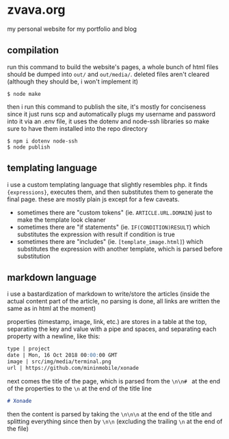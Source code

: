 # zvava.org
my personal website for my portfolio and blog

## compilation
run this command to build the website's pages, a whole bunch of html files should be dumped into `out/` and `out/media/`. deleted files aren't cleared (although they should be, i won't implement it)

```shell
$ node make
```

then i run this command to publish the site, it's mostly for conciseness since it just runs scp and automatically plugs my username and password into it via an .env file, it uses the dotenv and node-ssh libraries so make sure to have them installed into the repo directory

```shell
$ npm i dotenv node-ssh
$ node publish
```

## templating language
i use a custom templating language that slightly resembles php. it finds `{expressions}`, executes them, and then substitutes them to generate the final page. these are mostly plain js except for a few caveats.

- sometimes there are "custom tokens" (ie. `ARTICLE.URL.DOMAIN`) just to make the template look cleaner
- sometimes there are "if statements" (ie. `IF(CONDITION)RESULT`) which substitutes the expression with result if condition is true
- sometimes there are "includes" (ie. `[template_image.html]`) which substitutes the expression with another template, which is parsed before substitution

## markdown language
i use a bastardization of markdown to write/store the articles (inside the actual content part of the article, no parsing is done, all links are written the same as in html at the moment)

properties (timestamp, image, link, etc.) are stores in a table at the top, separating the key and value with a pipe and spaces, and separating each property with a newline, like this:

```markdown
type | project
date | Mon, 16 Oct 2018 00:00:00 GMT
image | src/img/media/terminal.png
url | https://github.com/mininmobile/xonade
```

next comes the title of the page, which is parsed from the `\n\n# ` at the end of the properties to the `\n` at the end of the title line

```markdown
# Xonade
```

then the content is parsed by taking the `\n\n\n` at the end of the title and splitting everything since then by `\n\n` (excluding the trailing `\n` at the end of the file)
